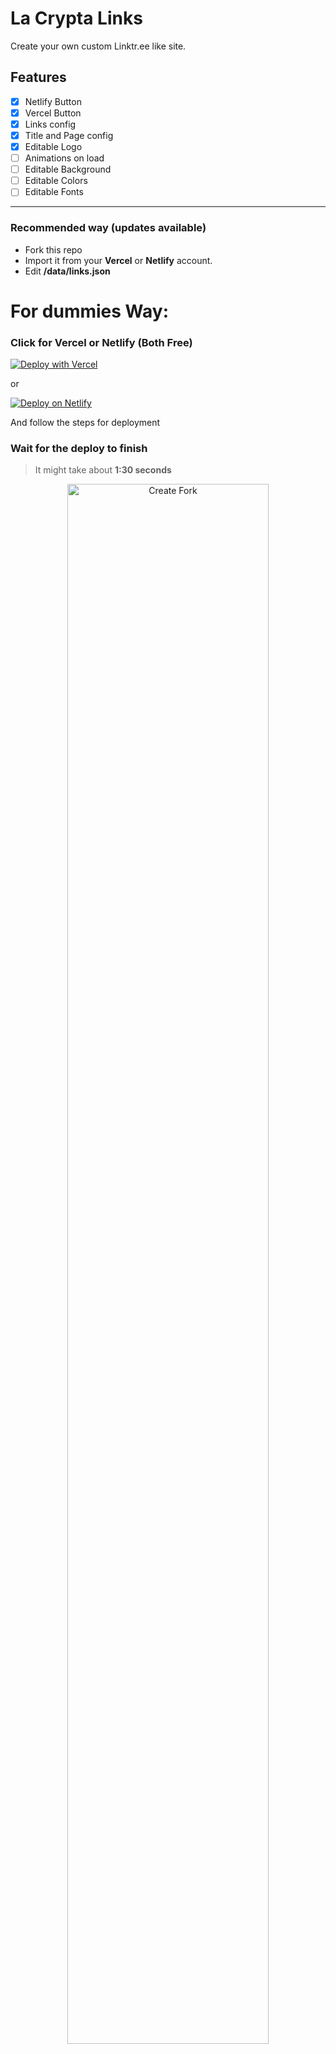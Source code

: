 # La Crypta Links

Create your own custom Linktr.ee like site.

## Features

- [x] Netlify Button
- [x] Vercel Button
- [x] Links config
- [x] Title and Page config
- [x] Editable Logo
- [ ] Animations on load
- [ ] Editable Background
- [ ] Editable Colors
- [ ] Editable Fonts

---

### Recommended way (updates available)

- Fork this repo
- Import it from your **Vercel** or **Netlify** account.
- Edit **/data/links.json**

# For dummies Way:

### Click for Vercel or Netlify (Both Free)

[![Deploy with Vercel](https://vercel.com/button)](https://vercel.com/new/clone?repository-url=https%3A%2F%2Fgithub.com%2Flacrypta%2Flinks&project-name=my-links&repository-name=links&demo-title=La%20Crypta%20Links&demo-description=Oficial%20links%20for%20La%20Crypta&demo-url=https%3A%2F%2Flinks.lacrypta.ar%2F)

or

[![Deploy on Netlify](https://www.netlify.com/img/deploy/button.svg)](https://app.netlify.com/start/deploy?repository=https://github.com/lacrypta/links)

And follow the steps for deployment

### Wait for the deploy to finish

> It might take about **1:30 seconds**

<p align="center">
<img src="docs/deploy_wait.png" width="80%" title="Create Fork">
</p>

## Go to your repo in Github

<p align="center">
<img src="docs/url.png" width="60%" title="Create Fork">
</p>

> _USERNAME_ must be your Github username

### Edit Configuration file

Edit file in **/data/links.json**

- Click on **data** directory
<p align="center">
<img src="docs/data_folder.png" width="60%" title="Create Fork">
</p>

- Click on **data** directory and then on **links.json**

- Click on **Edit icon** on the top-right corner.

<p align="center">
<img src="docs/edit.png" width="60%" title="Create Fork">
</p>

- Edit the file with your own **Social data**.

- Commit changes

<p align="center">
<img src="docs/commit.png" width="60%" title="Create Fork">
</p>

---

## Local Development

First, run the development server:

```bash
yarn dev
```

Open [http://localhost:3000](http://localhost:3000) with your browser to see the result.
